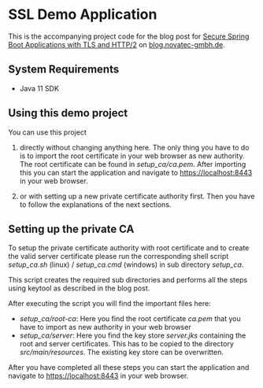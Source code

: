 # SSL Demo Application

This is the accompanying project code for the blog post 
for [Secure Spring Boot Applications with TLS and HTTP/2](https://www.novatec-gmbh.de/en/blog/spring-boot-applications-tls-http2/) 
on [blog.novatec-gmbh.de](https://blog.novatec-gmbh.de).

## System Requirements

* Java 11 SDK

## Using this demo project

You can use this project 

1. directly without changing anything here.
The only thing you have to do is to import the root certificate in 
your web browser as new authority. The root certificate can be found
in *setup_ca/ca.pem*. After importing this you can start the application and 
navigate to [https://localhost:8443](https://localhost:8443) in your web browser.

2. or with setting up a new private certificate authority first. Then you have to follow the
explanations of the next sections.  

## Setting up the private CA

To setup the private certificate authority with root certificate and to create the valid
server certificate please run the corresponding shell script *setup_ca.sh* (linux) / *setup_ca.cmd* (windows) 
in sub directory *setup_ca*.

This script creates the required sub directories and performs all the steps using keytool
as described in the blog post.

After executing the script you will find the important files here:

* _setup_ca/root-ca_: Here you find the root certificate *ca.pem* that you have to import as new authority in your web browser
* _setup_ca/server_: Here you find the key store *server.jks* containing the root and server certificates. 
This has to be copied to the directory *src/main/resources*. The existing key store can be overwritten.

After you have completed all these steps you can start the application and 
navigate to [https://localhost:8443](https://localhost:8443) in your web browser.
   
